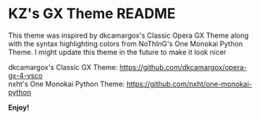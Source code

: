 # KZ's GX Theme README

This theme was inspired by dkcamargox's Classic Opera GX Theme along with the syntax highlighting colors from NoThInG's One Monokai Python Theme. I might update this theme in the future to make it look nicer

dkcamargox's Classic GX Theme: https://github.com/dkcamargox/opera-gx-4-vsco <br />
nxht's One Monokai Python Theme: https://github.com/nxht/one-monokai-python  <br />

**Enjoy!**
